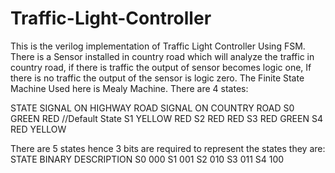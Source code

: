 # Traffic-Light-Controller
This is the verilog implementation of Traffic Light Controller Using FSM.
There is a Sensor installed in country road which will analyze the traffic in country road, if there is traffic the output of sensor becomes logic one,
If there is no traffic the output of the sensor is logic zero.
The Finite State Machine Used here is Mealy Machine.
There are 4 states:

STATE      SIGNAL ON HIGHWAY ROAD        SIGNAL ON COUNTRY ROAD
S0         GREEN                          RED  //Default State
S1         YELLOW                         RED
S2         RED                            RED
S3         RED                            GREEN
S4         RED                            YELLOW

There are 5 states hence 3 bits are required to represent the states they are:
STATE      BINARY DESCRIPTION
S0         000
S1         001
S2         010
S3         011
S4         100
